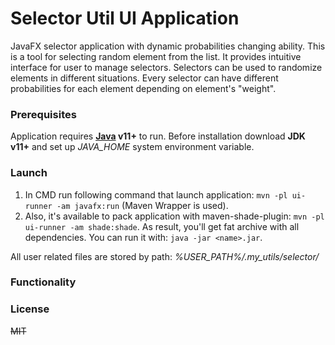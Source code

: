 # **Selector Util UI Application**

JavaFX selector application with dynamic probabilities changing ability.
This is a tool for selecting random element from the list.
It provides intuitive interface for user to manage selectors.
Selectors can be used to randomize elements in different situations.
Every selector can have different probabilities for each element depending on element's "weight".

### Prerequisites

Application requires **[Java](https://www.oracle.com/java/technologies/javase/) v11+** to run.
Before installation download **JDK v11+** and set up *JAVA_HOME* system environment variable.

### Launch

1. In CMD run following command that launch application: `mvn -pl ui-runner -am javafx:run` (Maven Wrapper is used).
2. Also, it's available to pack application with maven-shade-plugin: `mvn -pl ui-runner -am shade:shade`.
As result, you'll get fat archive with all dependencies. You can run it with: `java -jar <name>.jar`.

All user related files are stored by path: *%USER_PATH%/.my_utils/selector/*

### Functionality

### License

~~MIT~~
